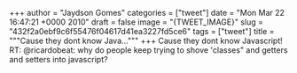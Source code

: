 
+++
author = "Jaydson Gomes"
categories = ["tweet"]
date = "Mon Mar 22 16:47:21 +0000 2010"
draft = false
image = "{TWEET_IMAGE}"
slug = "432f2a0ebf9c6f55476f04617d41ea3227fd5ce6"
tags = ["tweet"]
title = """Cause they dont know Java..."""
+++
Cause they dont know Javascript! RT: @ricardobeat: why do people keep trying to shove 'classes" and getters and setters into javascript?
